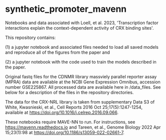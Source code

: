 # synthetic_promoter_mavenn
Notebooks and data associated with Loell, et al. 2023, 'Transcription factor interactions explain the context-dependent activity of CRX binding sites'.

This repository contains: 

(1) a jupyter notebook and associated files needed to load all saved models and reproduce all of the figures from the paper and 

(2) a jupyter notebook with the code used to train the models described in the paper.

Original fastq files for the CDNMR library massviely parallel reporter assay (MPRA) data are available at the NCBI Gene Expression Omnibus, accession number GSE225867. All processed data
are available here in /data_files. See below for a description of the files in the repository directories.

The data for the CRX-NRL library is taken from supplementary Data S3 of White, Kwasnieski, et al., Cell Reports 2016 Oct 25;17(5):1247-1254, 
available at https://doi.org/10.1016/j.celrep.2016.09.066.

These notebooks require MAVE-NN to run. For instructions, see https://mavenn.readthedocs.io and Tareen, et al., Genome Biology 2022 Apr 15;23(1):98 at https://doi.org/10.1186/s13059-022-02661-7.


